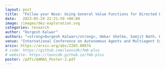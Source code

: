 ```yaml
---
layout: post
title:  "Follow your Nose: Using General Value Functions for Directed Exploration in Reinforcement Learning"
date:   2023-05-29 22:21:59 +00:00
image: /images/dez-exploration.svg
categories: research
author: "Durgesh Kalwar"
authors: "<strong>Durgesh Kalwar</strong>, Omkar Shelke, Somjit Nath, Hardik Meisheri, Harshad Khadilkar"
venue: "International Conference on Autonomous Agents and Multiagent Systems (AAMAS)"
arxiv: https://arxiv.org/abs/2203.00874
# code: https://github.com/leonidk/fmb-plus
# website: https://leonidk.github.io/fmb-plus
poster: /pdfs/AAMAS_Poster-2.pdf
---
```

<!-- We show how shape reconstruction with 3D Gaussians can be expanded to include differentiable optical flow, colored mesh exports and more.  -->